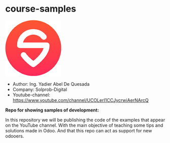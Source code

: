 # course-samples
![img.png](img.png)


* Author: Ing. Yadier Abel De Quesada
* Company: Solprob-Digital
* Youtube-channel: https://www.youtube.com/channel/UCOLerI1CCJycrwiAerNArcQ

**Repo for showing samples of development:**

In this repository we will be publishing the code of the examples that appear on the YouTube channel.
With the main objective of teaching some tips and solutions made in Odoo.
And that this repo can act as support for new odooers.
